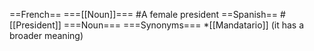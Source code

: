 ==French==
===[[Noun]]===
#A female president
==Spanish==
#[[President]]
===Noun===
===Synonyms===
*[[Mandatario]] (it has a broader meaning)